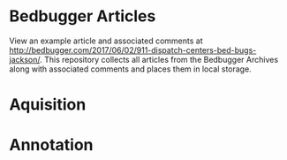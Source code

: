 # Bedbugger Articles

View an example article and associated comments at <http://bedbugger.com/2017/06/02/911-dispatch-centers-bed-bugs-jackson/>. This repository collects all articles from the Bedbugger Archives along with associated comments and places them in local storage.


# Aquisition



# Annotation